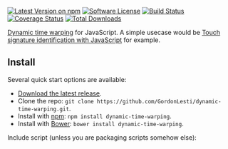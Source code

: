 [![Latest Version on npm](https://camo.githubusercontent.com/a50c7d0ab572966843bae22abf3d36e673b4508bbd0559bb5937f688455cf56e/68747470733a2f2f696d672e736869656c64732e696f2f6e706d2f762f64796e616d69632d74696d652d77617270696e672e7376673f7374796c653d666c61742d737175617265)](https://www.npmjs.com/package/dynamic-time-warping) [![Software License](https://camo.githubusercontent.com/66c50f3e8ac6dafce7ead06207f3d744db7e9837e68cec63a33354f00d802633/68747470733a2f2f696d672e736869656c64732e696f2f6769746875622f6c6963656e73652f476f72646f6e4c657374692f64796e616d69632d74696d652d77617270696e672e7376673f7374796c653d666c61742d737175617265)](https://github.com/GordonLesti/dynamic-time-warping/blob/master/LICENSE.md) [![Build Status](https://camo.githubusercontent.com/ffa8a840b45571cfc49a5c235af46a2912a6457cc924ebe6af27da2dfba97ae9/68747470733a2f2f696d672e736869656c64732e696f2f7472617669732f476f72646f6e4c657374692f64796e616d69632d74696d652d77617270696e672f6d61737465722e7376673f7374796c653d666c61742d737175617265)](https://travis-ci.org/GordonLesti/dynamic-time-warping) [![Coverage Status](https://camo.githubusercontent.com/fa88336995667f34259297cce19281d64af768f3adfa812524b9430f5780dec5/68747470733a2f2f696d672e736869656c64732e696f2f636f766572616c6c732f476f72646f6e4c657374692f64796e616d69632d74696d652d77617270696e672f6d61737465722e7376673f7374796c653d666c61742d737175617265)](https://coveralls.io/r/GordonLesti/dynamic-time-warping) [![Total Downloads](https://camo.githubusercontent.com/904968b2dbe86ed2e347f759808bb9a1705e229fe336a7218f3156650c643504/68747470733a2f2f696d672e736869656c64732e696f2f6e706d2f64742f64796e616d69632d74696d652d77617270696e672e7376673f7374796c653d666c61742d737175617265)](https://www.npmjs.com/package/dynamic-time-warping)

[Dynamic time warping](https://en.wikipedia.org/wiki/Dynamic_time_warping) for JavaScript. A simple usecase would be [Touch signature identification with JavaScript](https://gordonlesti.com/touch-signature-identification-with-javascript/) for example.

## Install

Several quick start options are available:

-   [Download the latest release](https://github.com/GordonLesti/dynamic-time-warping/releases/latest).
-   Clone the repo: `git clone https://github.com/GordonLesti/dynamic-time-warping.git`.
-   Install with [npm](https://www.npmjs.com/): `npm install dynamic-time-warping`.
-   Install with [Bower](http://bower.io/): `bower install dynamic-time-warping`.

Include script (unless you are packaging scripts somehow else):

<script src\="/path/to/dynamic-time-warping.js"\></script\>

The plugin can also be loaded as AMD or Node module.

## Usage

### Initialization

`DynamicTimeWarping` needs two arrays containing objects of the the same type and function that calculates the distance between two objects and returns a float.

var ser1 \= \[ 9, 93, 15, 19, 24 \];
var ser2 \= \[ 31, 97, 81, 82, 39 \];
var distFunc \= function( a, b ) {
    return Math.abs( a \- b );
};

var dtw \= new DynamicTimeWarping(ser1, ser2, distFunc);

### getDistance

Will return the distance of the dynamic time warping as float.

// 108
var dist \= dtw.getDistance();

### getPath

Will return the path of the dynamic time warping as array of arrays with two integers.

// \[ \[ 0, 0 \], \[ 1, 1 \], \[ 1, 2 \], \[ 1, 3 \], \[ 2, 4 \], \[ 3, 4 \], \[ 4, 4 \] \]
var dist \= dtw.getPath();

## Change log

Please see [CHANGELOG](https://github.com/GordonLesti/dynamic-time-warping/blob/master/CHANGELOG.md) for more information what has changed recently.

## Testing

## Contributing

Please see [CONTRIBUTING](https://github.com/GordonLesti/dynamic-time-warping/blob/master/CONTRIBUTING.md) and [CONDUCT](https://github.com/GordonLesti/dynamic-time-warping/blob/master/CONDUCT.md) for details.

## Security

If you discover any security related issues, please email [info@gordonlesti.com](mailto:info@gordonlesti.com) instead of using the issue tracker.

## Credits

-   [Gordon Lesti](https://gordonlesti.com/)
-   [All Contributors](https://github.com/GordonLesti/dynamic-time-warping/contributors)

## License

The MIT License (MIT). Please see [License File](https://github.com/GordonLesti/dynamic-time-warping/blob/master/LICENSE.md) for more information.